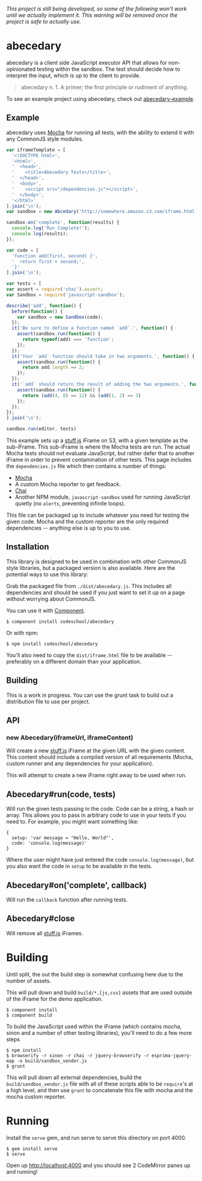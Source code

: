_This project is still being developed, so some of the following won't work until we actually implement it. This warning will be removed once the project is safe to actually use._

# abecedary

abecedary is a client side JavaScript executor API that allows for non-opinionated testing within the sandbox. The test should decide how to interpret the input, which is up to the client to provide.

> abecedary
> n.  1.  A primer; the first principle or rudiment of anything.

To see an example project using abecedary, check out [abecedary-example](https://github.com/codeschool/abecedary-example).

## Example

abecedary uses [Mocha](https://github.com/visionmedia/mocha) for running all tests, with the ability to extend it with any CommonJS style modules.

```javascript
var iframeTemplate = [
  '<!DOCTYPE html>',
  '<html>',
  '  <head>',
  '    <title>Abecedary Tests</title>',
  '  </head>',
  '  <body>',
  '    <script src="/dependencies.js"></script>',
  '  </body>',
  '</html>'
].join('\n');
var sandbox = new Abcedary('http://somewhere.amazon.s3.com/iframe.html', iframeTemplate);

sandbox.on('complete', function(results) {
  console.log('Run Complete!');
  console.log(results);
});

var code = [
  'function add(first, second) {',
  '  return first + second;',
  '}'
].join('\n');

var tests = [
var assert = require('chai').assert;
var Sandbox = require('javascript-sandbox');

describe('add', function() {
  before(function() {
    var sandbox = new Sandbox(code);
  });
  it('Be sure to define a function named `add`.', function() {
    assert(sandbox.run(function() {
      return typeof(add) === 'function';
    });
  });
  it('Your `add` function should take in two arguments.', function() {
    assert(sandbox.run(function() {
      return add.length == 2;
    });
  });
  it('`add` should return the result of adding the two arguments.', function() {
    assert(sandbox.run(function() {
      return (add(4, 8) == 12) && (add(1, 2) == 3)
    });
  });
});
].join('\n');

sandbox.run(editor, tests)
```

This example sets up a [stuff.js](https://github.com/Codecademy/stuff.js) iFrame on S3, with a given template as the sub-iFrame. This sub-iFrame is where the Mocha tests are run. The actual Mocha tests should not evaluate JavaScript, but rather defer that to another iFrame in order to prevent contamination of other tests. This page includes the `dependencies.js` file which then contains a number of things:

* [Mocha](https://github.com/visionmedia/mocha)
* A custom Mocha reporter to get feedback.
* [Chai](https://github.com/chaijs/chai)
* Another NPM module, `javascript-sandbox` used for running JavaScript quietly (no `alerts`, preventing infinite loops).

This file can be packaged up to include whatever you need for testing the given code. Mocha and the custom reporter are the only required dependencies -- anything else is up to you to use.

## Installation

This library is designed to be used in combination with other CommonJS style libraries, but a packaged version is also available. Here are the potential ways to use this library:

Grab the packaged file from `./dist/abecedary.js`. This includes all dependencies and should be used if you just want to set it up on a page without worrying about CommonJS.

You can use it with [Component](https://github.com/component/component).

```
$ component install codeschool/abecedary
```

Or with npm:

```
$ npm install codeschool/abecedary
```

You'll also need to copy the `dist/iframe.html` file to be available -- preferably on a different domain than your application.

## Building

This is a work in progress. You can use the grunt task to build out a distribution file to use per project.

## API

### new Abecedary(iframeUrl, iframeContent)

Will create a new [stuff.js](https://github.com/Codecademy/stuff.js) iFrame at the given URL with the given content. This content should include a compiled version of all requirements (Mocha, custom runner and any dependencies for your application).

This will attempt to create a new iFrame right away to be used when run.

## Abecedary#run(code, tests)

Will run the given tests passing in the code. Code can be a string, a hash or array. This allows you to pass in arbitrary code to use in your tests if you need to. For example, you might want something like:

```
{
  setup: 'var message = "Hello, World"',
  code: 'console.log(message)'
}
```

Where the user might have just entered the code `console.log(message)`, but you also want the code in `setup` to be available in the tests.

## Abecedary#on('complete', callback)

Will run the `callback` function after running tests.

## Abecedary#close

Will remove all [stuff.js](https://github.com/Codecademy/stuff.js) iFrames.


# Building

Until split, the out the build step is somewhat confusing here due to the number of assets.

This will pull down and build `build/*.[js,css]` assets that are used outside of the iFrame for the demo application.

```
$ component install
$ component build
```

To build the JavaScript used within the iFrame (which contains mocha, sinon and a number of other testing libraries), you'll need to do a few more steps

```
$ npm install
$ browserify -r sinon -r chai -r jquery-browserify -r esprima-jquery-map -o build/sandbox_vendor.js
$ grunt
```

This will pull down all external dependencies, build the `build/sandbox_vendor.js` file with all of these scripts able to be `require`'s at a high level, and then use `grunt` to concatenate this file with mocha and the mocha custom reporter.

# Running

Install the `serve` gem, and run serve to serve this directory on port 4000.

```
$ gem install serve
$ serve
```

Open up [http://localhost:4000](http://localhost:4000) and you should see 2 CodeMirror panes up and running!